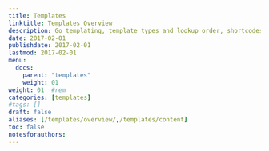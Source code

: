 ```yaml
---
title: Templates
linktitle: Templates Overview
description: Go templating, template types and lookup order, shortcodes, and data.
date: 2017-02-01
publishdate: 2017-02-01
lastmod: 2017-02-01
menu:
  docs:
    parent: "templates"
    weight: 01
weight: 01	#rem
categories: [templates]
#tags: []
draft: false
aliases: [/templates/overview/,/templates/content]
toc: false
notesforauthors:
---
```


